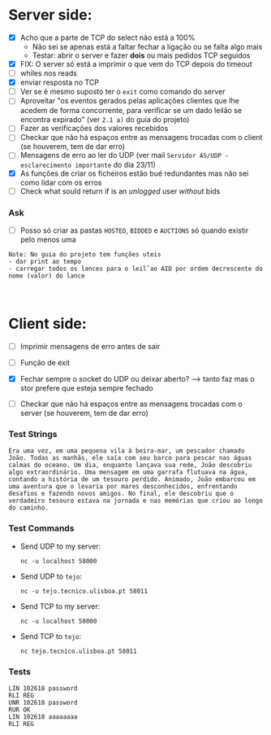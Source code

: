 # Server side:
- [X] Acho que a parte de TCP do select não está a 100%
  - Não sei se apenas está a faltar fechar a ligação ou se falta algo mais 
  - Testar: abrir o server e fazer **dois** ou mais pedidos TCP seguidos
- [X] FIX: O server só está a imprimir o que vem do TCP depois do timeout
- [ ] whiles nos reads
- [X] enviar resposta no TCP
- [ ] Ver se é mesmo suposto ter o `exit` como comando do server
- [ ] Aproveitar "os eventos gerados pelas aplicações clientes que lhe acedem de forma concorrente, para veriﬁcar se um dado leilão se encontra expirado" (ver `2.1 a)` do guia do projeto)
- [ ] Fazer as verificações dos valores recebidos
- [ ] Checkar que não há espaços entre as mensagens trocadas com o client (se houverem, tem de dar erro)
- [ ] Mensagens de erro ao ler do UDP (ver mail `Servidor AS/UDP - esclarecimento importante` do dia 23/11)
- [X] As funções de criar os ficheiros estão bué redundantes mas não sei como lidar com os erros
- [ ] Check what sould return if is an *unlogged* user *without* bids

### Ask

- [ ] Posso só criar as pastas `HOSTED`, `BIDDED` e `AUCTIONS` só quando existir pelo menos uma


```
Note: No guia do projeto tem funções uteis
- dar print ao tempo
- carregar todos os lances para o leil˜ao AID por ordem decrescente do nome (valor) do lance

```

</br>

# Client side:
- [ ] Imprimir mensagens de erro antes de sair
- [ ] Função de exit
- [X] Fechar sempre o socket do UDP ou deixar aberto?  --> tanto faz mas o stor prefere que esteja sempre fechado
- [ ] Checkar que não há espaços entre as mensagens trocadas com o server (se houverem, tem de dar erro)



### Test Strings

```
Era uma vez, em uma pequena vila à beira-mar, um pescador chamado João. Todas as manhãs, ele saía com seu barco para pescar nas águas calmas do oceano. Um dia, enquanto lançava sua rede, João descobriu algo extraordinário. Uma mensagem em uma garrafa flutuava na água, contando a história de um tesouro perdido. Animado, João embarcou em uma aventura que o levaria por mares desconhecidos, enfrentando desafios e fazendo novos amigos. No final, ele descobriu que o verdadeiro tesouro estava na jornada e nas memórias que criou ao longo do caminho.
```

### Test Commands

- Send UDP to my server:
  ```
  nc -u localhost 58000
  ```

- Send UDP to `tejo`:
  ```
  nc -u tejo.tecnico.ulisboa.pt 58011
  ```

- Send TCP to my server:
  ```
  nc -u localhost 58000
  ```

- Send TCP to `tejo`:
  ```
  nc tejo.tecnico.ulisboa.pt 58011
  ```

### Tests 

```
LIN 102618 password
RLI REG
UNR 102618 password
RUR OK
LIN 102618 aaaaaaaa
RLI REG
```